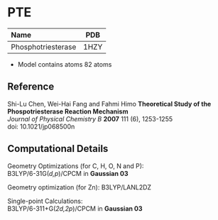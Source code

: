 PTE
====

| Name               | PDB  |
| :----------------- | ---- |
| Phosphotriesterase | 1HZY |


- Model contains atoms 82 atoms

Reference
----------
Shi-Lu Chen, Wei-Hai Fang and Fahmi Himo
**Theoretical Study of the Phospotriesterase Reaction Mechanism**  
*Journal of Physical Chemistry B* **2007** 111 (6), 1253-1255  
doi: 10.1021/jp068500n

Computational Details
----------------------

Geometry Optimizations (for C, H, O, N and P):  
B3LYP/6-31G(*d,p*)/CPCM in **Gaussian 03**  

Geometry optimization (for Zn):
B3LYP/LANL2DZ

Single-point Calculations:  
B3LYP/6-311+G(*2d,2p*)/CPCM in **Gaussian 03**